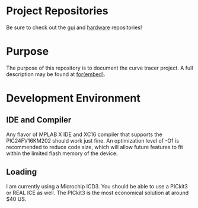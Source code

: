 # Project Repositories #

Be sure to check out the [gui](https://github.com/slightlynybbled/curve_tracer_gui) and 
[hardware](https://github.com/slightlynybbled/curve_tracer_hardware) repositories!

# Purpose #

The purpose of this repository is to document the curve tracer project.  A
full description may be found at [for(embed)](http://www.forembed.com/project-curve-tracer-requirements).

# Development Environment #

## IDE and Compiler ##

Any flavor of MPLAB X IDE and XC16 compiler that supports the PIC24FV16KM202 should work just fine.
An optimization level of -O1 is recommended to reduce code size, which will allow future features
to fit within the limited flash memory of the device.

## Loading ##

I am currently using a Microchip ICD3.  You should be able to use a PICkit3 or REAL ICE as well.
The PICkit3 is the most economical solution at around $40 US.
